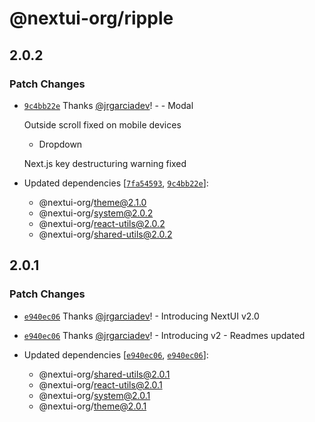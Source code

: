 # @nextui-org/ripple

## 2.0.2

### Patch Changes

- [`9c4bb22e`](https://github.com/nextui-org/nextui/commit/9c4bb22e87a44671a3d7a2711f33d0008064359f) Thanks [@jrgarciadev](https://github.com/jrgarciadev)! - - Modal

  Outside scroll fixed on mobile devices

  - Dropdown

  Next.js key destructuring warning fixed

- Updated dependencies [[`7fa54593`](https://github.com/nextui-org/nextui/commit/7fa54593811c3dac53e593a4dfb38fd2c9f28279), [`9c4bb22e`](https://github.com/nextui-org/nextui/commit/9c4bb22e87a44671a3d7a2711f33d0008064359f)]:
  - @nextui-org/theme@2.1.0
  - @nextui-org/system@2.0.2
  - @nextui-org/react-utils@2.0.2
  - @nextui-org/shared-utils@2.0.2

## 2.0.1

### Patch Changes

- [`e940ec06`](https://github.com/nextui-org/nextui/commit/e940ec06ac5e46340d5956fb7c455a6ab3de3140) Thanks [@jrgarciadev](https://github.com/jrgarciadev)! - Introducing NextUI v2.0

- [`e940ec06`](https://github.com/nextui-org/nextui/commit/e940ec06ac5e46340d5956fb7c455a6ab3de3140) Thanks [@jrgarciadev](https://github.com/jrgarciadev)! - Introducing v2 - Readmes updated

- Updated dependencies [[`e940ec06`](https://github.com/nextui-org/nextui/commit/e940ec06ac5e46340d5956fb7c455a6ab3de3140), [`e940ec06`](https://github.com/nextui-org/nextui/commit/e940ec06ac5e46340d5956fb7c455a6ab3de3140)]:
  - @nextui-org/shared-utils@2.0.1
  - @nextui-org/react-utils@2.0.1
  - @nextui-org/system@2.0.1
  - @nextui-org/theme@2.0.1
